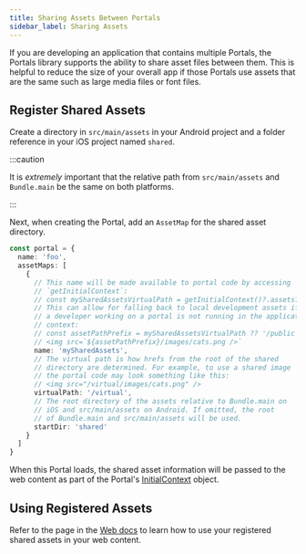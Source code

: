 ```yaml
---
title: Sharing Assets Between Portals
sidebar_label: Sharing Assets
---
```


If you are developing an application that contains multiple Portals, the Portals library supports the ability to share asset files between them. This is helpful to reduce the size of your overall app if those Portals use assets that are the same such as large media files or font files.

## Register Shared Assets

Create a directory in `src/main/assets` in your Android project and a folder reference in your iOS project named `shared`.

:::caution

It is _extremely_ important that the relative path from `src/main/assets` and `Bundle.main` be the same on both platforms.

:::

Next, when creating the Portal, add an `AssetMap` for the shared asset directory.

```typescript
const portal = {
  name: 'foo',
  assetMaps: [
    {
      // This name will be made available to portal code by accessing
      // `getInitialContext`:
      // const mySharedAssetsVirtualPath = getInitialContext()?.assets?.mySharedAssets
      // This can allow for falling back to local development assets if
      // a developer working on a portal is not running in the application
      // context:
      // const assetPathPrefix = mySharedAssetsVirtualPath ?? '/public'
      // <img src=`${assetPathPrefix}/images/cats.png />`
      name: 'mySharedAssets',
      // The virtual path is how hrefs from the root of the shared
      // directory are determined. For example, to use a shared image
      // the portal code may look something like this:
      // <img src="/virtual/images/cats.png" />
      virtualPath: '/virtual',
      // The root directory of the assets relative to Bundle.main on
      // iOS and src/main/assets on Android. If omitted, the root
      // of Bundle.main and src/main/assets will be used.
      startDir: 'shared'
    }
  ]
}
```

When this Portal loads, the shared asset information will be passed to the web content as part of the Portal's [InitialContext](../../for-web/portals-plugin.md#initialcontext) object.

## Using Registered Assets

Refer to the page in the [Web docs](../../for-web/sharing-assets.md) to learn how to use your registered shared assets in your web content.
